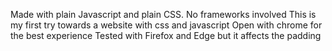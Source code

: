 Made with plain Javascript and plain CSS. No frameworks involved
This is my first try towards a website with css and javascript
Open with chrome for the best experience
Tested with Firefox and Edge but it affects the padding

